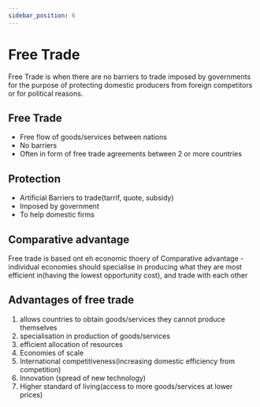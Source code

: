 ```yaml
---
sidebar_position: 6
---
```


# Free Trade

Free Trade is when there are no barriers to trade imposed by governments for the purpose of protecting domestic producers from foreign competitors or for political reasons.

## Free Trade

- Free flow of goods/services between nations
- No barriers
- Often in form of free trade agreements between 2 or more countries

## Protection

- Artificial Barriers to trade(tarrif, quote, subsidy)
- Imposed by government
- To help domestic firms

## Comparative advantage

Free trade is based ont eh economic thoery of Comparative advantage - individual economies should specialise in producing what they are most efficient in(having the lowest opportunity cost), and trade with each other



## Advantages of free trade

1. allows countries to obtain goods/services they cannot produce themselves
2. specialisation in production of goods/services
3. efficient allocation of resources
4. Economies of scale
5. International competitiveness(increasing domestic efficiency from competition)
6. Innovation (spread of new technology)
7. Higher standard of living(access to more goods/services at lower prices)

